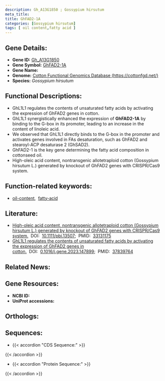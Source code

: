 ```yaml
---
description: Gh_A13G1850 ; Gossypium hirsutum
meta_title:
title: GhFAD2-1A
categories: [Gossypium hirsutum]
tags: [ oil content,fatty acid ]
---
```


## Gene Details:
- **Gene ID:** [Gh_A13G1850]()
- **Gene Symbol:** <u>GhFAD2-1A</u>
- **Gene Name:** 
- **Genome:** [Cotton Functional Genomics Database (https://cottonfgd.net/) ]()
- **Species:** *Gossypium hirsutum*

## Functional Descriptions:
   - GhL1L1 regulates the contents of unsaturated fatty acids by activating the expression of GhFAD2 genes in cotton.
   - GhL1L1 synergistically enhanced the expression of **GhFAD2-1A** by binding to the G-box in its promoter, leading to an increase in the content of linoleic acid.
   - We observed that GhL1L1 directly binds to the G-box in the promoter and activates genes involved in FAs desaturation, such as GhFAD2 and stearoyl-ACP desaturase 2 (GhSAD2).
   - GhFAD2-1 is the key gene determining the fatty acid composition in cottonseed oil.
   - High-oleic acid content, nontransgenic allotetraploid cotton (Gossypium hirsutum L.) generated by knockout of GhFAD2 genes with CRISPR/Cas9 system.

## Function-related keywords:
   - [oil-content](/tags/oil-content/),&nbsp;&nbsp;[fatty-acid](/tags/fatty-acid/)

## Literature:
   - [High-oleic acid content, nontransgenic allotetraploid cotton (Gossypium hirsutum L.) generated by knockout of GhFAD2 genes with CRISPR/Cas9 system.](https://doi.org/10.1111/pbi.13507)&nbsp;&nbsp;DOI:&nbsp;&nbsp;[10.1111/pbi.13507](https://doi.org/10.1111/pbi.13507);&nbsp;&nbsp;PMID:&nbsp;&nbsp;[33131175](https://pubmed.ncbi.nlm.nih.gov/33131175/)
   - [GhL1L1 regulates the contents of unsaturated fatty acids by activating the expression of GhFAD2 genes in cotton.](https://doi.org/0.1016/j.gene.2023.147899)&nbsp;&nbsp;DOI:&nbsp;&nbsp;[0.1016/j.gene.2023.147899](https://doi.org/0.1016/j.gene.2023.147899);&nbsp;&nbsp;PMID:&nbsp;&nbsp;[37839764](https://pubmed.ncbi.nlm.nih.gov/37839764/)

## Related News:

## Gene Resources:
- **NCBI ID:**  [](https://www.ncbi.nlm.nih.gov/gene/?term=)
- **UniProt accessions:**  [](https://www.uniprot.org/uniprotkb//entry)

## Orthologs:

## Sequences:
- {{< accordion "CDS Sequence:" >}}

{{< /accordion >}}
- {{< accordion "Protein Sequence:" >}}

{{< /accordion >}}
